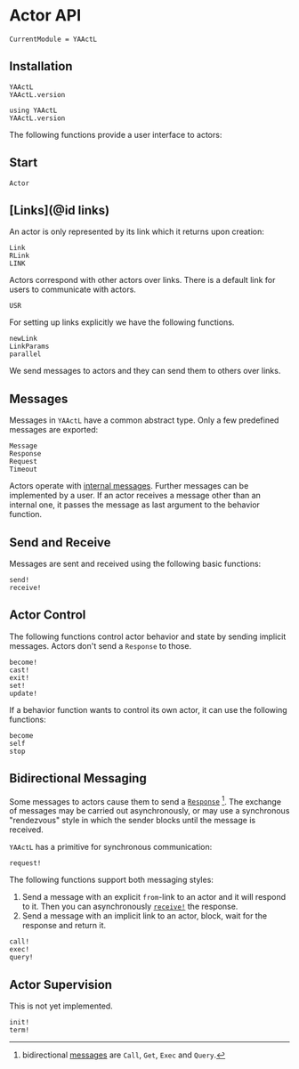 # Actor API

```@meta
CurrentModule = YAActL
```

## Installation

```@docs
YAActL
YAActL.version
```

```@repl
using YAActL
YAActL.version
```

The following functions provide a user interface to actors:

## Start

```@docs
Actor
```

## [Links](@id links)

An actor is only represented by its link which it returns upon creation:

```@docs
Link
RLink
LINK
```

Actors correspond with other actors over links. There is a default link for users to communicate with actors.

```@docs
USR
```

For setting up links explicitly we have the following functions.

```@docs
newLink
LinkParams
parallel
```

We send messages to actors and they can send them to others over links.

## Messages

Messages in `YAActL` have a common abstract type. Only a few predefined messages are exported:

```@docs
Message
Response
Request
Timeout
```

Actors operate with [internal messages](messages.md). Further messages can be implemented by a user. If an actor receives a message other than an internal one, it passes the message as last argument to the behavior function.

## Send and Receive

Messages are sent and received using the following basic functions:

```@docs
send!
receive!
```

## Actor Control

The following functions control actor behavior and state by sending implicit messages. Actors don't send a `Response` to those.

```@docs
become!
cast!
exit!
set!
update!
```

If a behavior function wants to control its own actor, it can use the following functions:

```@docs
become
self
stop
```

## Bidirectional Messaging

Some messages to actors cause them to send a [`Response`](@ref) [^1]. The exchange of messages may be carried out asynchronously, or may use a synchronous "rendezvous" style in which the sender blocks until the message is received.

`YAActL` has a primitive for synchronous communication:

```@docs
request!
```

The following functions support both messaging styles:

1. Send a message with an explicit `from`-link to an actor and it will respond to it. Then you can asynchronously [`receive!`](@ref) the response.
2. Send a message with an implicit link to an actor, block, wait for the response and return it.

```@docs
call!
exec!
query!
```

## Actor Supervision

This is not yet implemented.

```@docs
init!
term!
```

[^1]: bidirectional [messages](messages.md) are `Call`, `Get`, `Exec` and `Query`.
